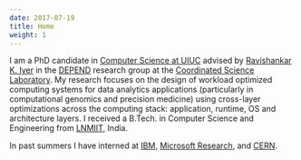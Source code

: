 ```yaml
---
date: 2017-07-19
title: Home
weight: 1
---
```


I am a PhD candidate in [Computer Science at UIUC][cs@uiuc] advised by [Ravishankar K. Iyer][rkiyer] in the [DEPEND][]
research group at the [Coordinated Science Laboratory][csl]. My research focuses on the design of workload optimized
computing systems for data analytics applications (particularly in computational genomics and precision medicine)
using cross-layer optimizations across the computing stack: application, runtime, OS and architecture layers. I received
a B.Tech. in Computer Science and Engineering from [LNMIIT][], India.

In past summers I have interned at [IBM][ibm], [Microsoft Research][msr], and [CERN][].


[cs@uiuc]: https://cs.illinois.edu
[rkiyer]: http://www.ece.illinois.edu/directory/profile.asp?rkiyer
[kalbarcz]: http://users.crhc.illinois.edu/kalbar/
[depend]: http://publish.illinois.edu/csldepend/
[csl]: http://csl.illinois.edu/
[lnmiit]: https://lnmiit.ac.in
[cern]: https://cern.ch
[msr]: http://research.microsoft.com
[ibm]: http://ibm.com
